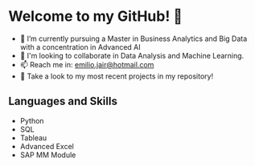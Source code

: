 # Welcome to my GitHub! 👋
- 🌱 I’m currently pursuing a Master in Business Analytics and Big Data with a concentration in Advanced AI
- 🔭 I'm looking to collaborate in Data Analysis and Machine Learning.
- 📫 Reach me in: emilio.jair@hotmail.com
- 👯 Take a look to my most recent projects in my repository!

## Languages and Skills
- Python
- SQL
- Tableau
- Advanced Excel
- SAP MM Module


<!--
**EmilioCapitanX/EmilioCapitanX** is a ✨ _special_ ✨ repository because its `README.md` (this file) appears on your GitHub profile.

Here are some ideas to get you started:

- 🔭 I’m currently working on ...
- 🌱 I’m currently learning ...
- 👯 I’m looking to collaborate on ...
- 🤔 I’m looking for help with ...
- 💬 Ask me about ...
- 📫 How to reach me: ...
- 😄 Pronouns: ...
- ⚡ Fun fact: ...
-->

